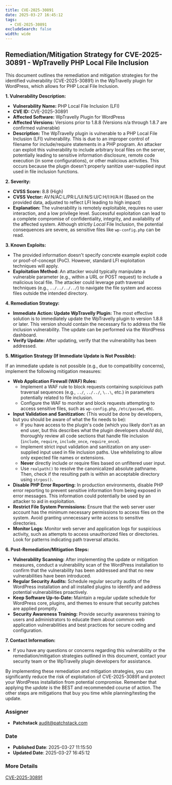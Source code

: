 ```yaml
---
title: CVE-2025-30891
date: 2025-03-27 16:45:12
tags:
  - CVE-2025-30891
excludeSearch: false
width: wide
---
```


## Remediation/Mitigation Strategy for CVE-2025-30891 - WpTravelly PHP Local File Inclusion

This document outlines the remediation and mitigation strategies for the identified vulnerability (CVE-2025-30891) in the WpTravelly plugin for WordPress, which allows for PHP Local File Inclusion.

**1. Vulnerability Description:**

*   **Vulnerability Name:** PHP Local File Inclusion (LFI)
*   **CVE ID:** CVE-2025-30891
*   **Affected Software:** WpTravelly Plugin for WordPress
*   **Affected Versions:** Versions prior to 1.8.8 (Versions n/a through 1.8.7 are confirmed vulnerable)
*   **Description:**  The WpTravelly plugin is vulnerable to a PHP Local File Inclusion (LFI) vulnerability. This is due to an improper control of filename for include/require statements in a PHP program.  An attacker can exploit this vulnerability to include arbitrary local files on the server, potentially leading to sensitive information disclosure, remote code execution (in some configurations), or other malicious activities.  This occurs because the plugin doesn't properly sanitize user-supplied input used in file inclusion functions.

**2. Severity:**

*   **CVSS Score:** 8.8 (High)
*   **CVSS Vector:** AV:N/AC:L/PR:L/UI:N/S:U/C:H/I:H/A:H (Based on the provided data, adjusted to reflect LFI leading to high impact)
*   **Explanation:**  The vulnerability is remotely exploitable, requires no user interaction, and a low privilege level.  Successful exploitation can lead to a complete compromise of confidentiality, integrity, and availability of the affected system. Although strictly *Local* File Inclusion, the potential consequences are severe, as sensitive files like `wp-config.php` can be read.

**3. Known Exploits:**

*   The provided information doesn't specify concrete example exploit code or proof-of-concept (PoC). However, standard LFI exploitation techniques will apply.
*   **Exploitation Method:** An attacker would typically manipulate a vulnerable parameter (e.g., within a URL or POST request) to include a malicious local file.  The attacker could leverage path traversal techniques (e.g., `../../../../`) to navigate the file system and access files outside the intended directory.

**4. Remediation Strategy:**

*   **Immediate Action: Update WpTravelly Plugin:**  The most effective solution is to immediately update the WpTravelly plugin to version 1.8.8 or later. This version should contain the necessary fix to address the file inclusion vulnerability.  The update can be performed via the WordPress dashboard.
*   **Verify Update:** After updating, verify that the vulnerability has been addressed.

**5. Mitigation Strategy (If Immediate Update is Not Possible):**

If an immediate update is not possible (e.g., due to compatibility concerns), implement the following mitigation measures:

*   **Web Application Firewall (WAF) Rules:**
    *   Implement a WAF rule to block requests containing suspicious path traversal sequences (e.g., `../`, `../../`, `\..\`, etc.) in parameters potentially related to file inclusion.
    *   Configure the WAF to monitor and block requests attempting to access sensitive files, such as `wp-config.php`, `/etc/passwd`, etc.
*   **Input Validation and Sanitization:** (This would be done by developers, but you should be aware of what the fix needs to be):
    *   If you have access to the plugin's code (which you likely don't as an end user, but this describes what the plugin developers *should* do), thoroughly review all code sections that handle file inclusion (`include`, `require`, `include_once`, `require_once`).
    *   Implement strict input validation and sanitization on any user-supplied input used in file inclusion paths.  Use whitelisting to allow only expected file names or extensions.
    *   **Never** directly include or require files based on unfiltered user input.
    *   Use `realpath()` to resolve the canonicalized absolute pathname.  Then, check if the resulting path is within an acceptable directory using `strpos()`.
*   **Disable PHP Error Reporting:**  In production environments, disable PHP error reporting to prevent sensitive information from being exposed in error messages. This information could potentially be used by an attacker to aid in exploitation.
*   **Restrict File System Permissions:** Ensure that the web server user account has the minimum necessary permissions to access files on the system.  Avoid granting unnecessary write access to sensitive directories.
*   **Monitor Logs:**  Monitor web server and application logs for suspicious activity, such as attempts to access unauthorized files or directories.  Look for patterns indicating path traversal attacks.

**6. Post-Remediation/Mitigation Steps:**

*   **Vulnerability Scanning:**  After implementing the update or mitigation measures, conduct a vulnerability scan of the WordPress installation to confirm that the vulnerability has been addressed and that no new vulnerabilities have been introduced.
*   **Regular Security Audits:**  Schedule regular security audits of the WordPress installation and all installed plugins to identify and address potential vulnerabilities proactively.
*   **Keep Software Up-to-Date:**  Maintain a regular update schedule for WordPress core, plugins, and themes to ensure that security patches are applied promptly.
*   **Security Awareness Training:**  Provide security awareness training to users and administrators to educate them about common web application vulnerabilities and best practices for secure coding and configuration.

**7.  Contact Information:**

*   If you have any questions or concerns regarding this vulnerability or the remediation/mitigation strategies outlined in this document, contact your security team or the WpTravelly plugin developers for assistance.

By implementing these remediation and mitigation strategies, you can significantly reduce the risk of exploitation of CVE-2025-30891 and protect your WordPress installation from potential compromise. Remember that applying the *update* is the BEST and recommended course of action.  The other steps are mitigations that buy you time while planning/testing the update.

### Assigner
- **Patchstack** <audit@patchstack.com>

### Date
- **Published Date**: 2025-03-27 11:15:50
- **Updated Date**: 2025-03-27 16:45:12

### More Details
[CVE-2025-30891](https://www.cvedetails.com/cve/CVE-2025-30891)